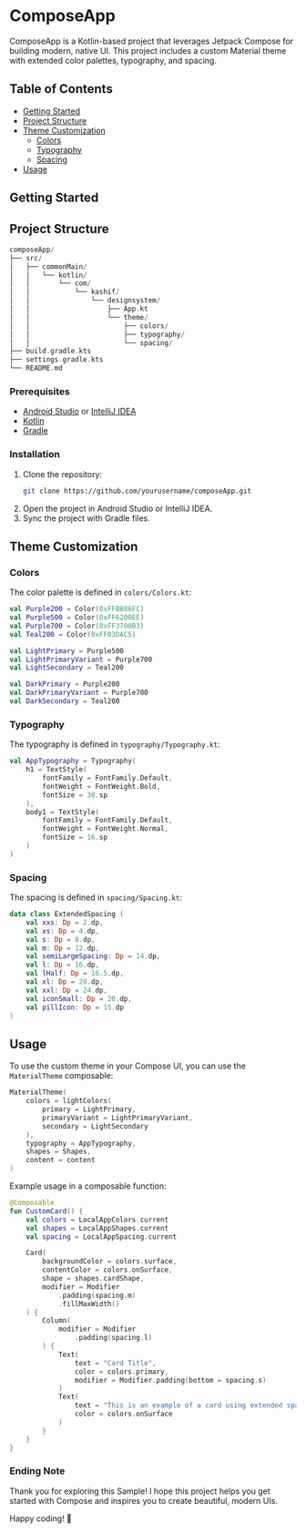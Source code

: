 # ComposeApp

ComposeApp is a Kotlin-based project that leverages Jetpack Compose for building modern, native UI. This project includes a custom Material theme with extended color palettes, typography, and spacing.

## Table of Contents

- [Getting Started](#getting-started)
- [Project Structure](#project-structure)
- [Theme Customization](#theme-customization)
  - [Colors](#colors)
  - [Typography](#typography)
  - [Spacing](#spacing)
- [Usage](#usage)

## Getting Started

## Project Structure

```kotlin
composeApp/
├── src/
│   ├── commonMain/
│   │   └── kotlin/
│   │       └── com/
│   │           └── kashif/
│   │               └── designsystem/
│   │                   ├── App.kt
│   │                   └── theme/
│   │                       ├── colors/
│   │                       ├── typography/
│   │                       └── spacing/
├── build.gradle.kts
├── settings.gradle.kts
└── README.md
```
### Prerequisites

- [Android Studio](https://developer.android.com/studio) or [IntelliJ IDEA](https://www.jetbrains.com/idea/)
- [Kotlin](https://kotlinlang.org/)
- [Gradle](https://gradle.org/)

### Installation

1. Clone the repository:
    ```sh
    git clone https://github.com/yourusername/composeApp.git
    ```
2. Open the project in Android Studio or IntelliJ IDEA.
3. Sync the project with Gradle files.

## Theme Customization

### Colors

The color palette is defined in `colors/Colors.kt`:

```kotlin
val Purple200 = Color(0xFFBB86FC)
val Purple500 = Color(0xFF6200EE)
val Purple700 = Color(0xFF3700B3)
val Teal200 = Color(0xFF03DAC5)

val LightPrimary = Purple500
val LightPrimaryVariant = Purple700
val LightSecondary = Teal200

val DarkPrimary = Purple200
val DarkPrimaryVariant = Purple700
val DarkSecondary = Teal200
```

### Typography

The typography is defined in `typography/Typography.kt`:

```kotlin
val AppTypography = Typography(
    h1 = TextStyle(
        fontFamily = FontFamily.Default,
        fontWeight = FontWeight.Bold,
        fontSize = 30.sp
    ),
    body1 = TextStyle(
        fontFamily = FontFamily.Default,
        fontWeight = FontWeight.Normal,
        fontSize = 16.sp
    )
)
```

### Spacing

The spacing is defined in `spacing/Spacing.kt`:

```kotlin
data class ExtendedSpacing (
    val xxs: Dp = 2.dp,
    val xs: Dp = 4.dp,
    val s: Dp = 8.dp,
    val m: Dp = 12.dp,
    val semiLargeSpacing: Dp = 14.dp,
    val l: Dp = 16.dp,
    val lHalf: Dp = 16.5.dp,
    val xl: Dp = 20.dp,
    val xxl: Dp = 24.dp,
    val iconSmall: Dp = 20.dp,
    val pillIcon: Dp = 15.dp
)
```

## Usage

To use the custom theme in your Compose UI, you can use the `MaterialTheme` composable:

```kotlin
MaterialTheme(
    colors = lightColors(
        primary = LightPrimary,
        primaryVariant = LightPrimaryVariant,
        secondary = LightSecondary
    ),
    typography = AppTypography,
    shapes = Shapes,
    content = content
)
```

Example usage in a composable function:

```kotlin
@Composable
fun CustomCard() {
    val colors = LocalAppColors.current
    val shapes = LocalAppShapes.current
    val spacing = LocalAppSpacing.current

    Card(
        backgroundColor = colors.surface,
        contentColor = colors.onSurface,
        shape = shapes.cardShape,
        modifier = Modifier
            .padding(spacing.m)
            .fillMaxWidth()
    ) {
        Column(
            modifier = Modifier
                .padding(spacing.l)
        ) {
            Text(
                text = "Card Title",
                color = colors.primary,
                modifier = Modifier.padding(bottom = spacing.s)
            )
            Text(
                text = "This is an example of a card using extended spacing, colors, and shapes.",
                color = colors.onSurface
            )
        }
    }
}
```

### Ending Note
Thank you for exploring this Sample! I hope this project helps you get started with Compose and inspires you to create beautiful, modern UIs. 

Happy coding! 🚀
